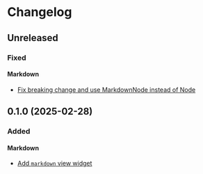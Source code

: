# Changelog

## Unreleased

### Fixed

#### Markdown

- [Fix breaking change and use MarkdownNode instead of Node](https://github.com/erikjuhani/basalt/commit/d86f7d788364475c4679c33c6cac6997858846e7)

## 0.1.0 (2025-02-28)

### Added

#### Markdown

- [Add `markdown` view widget](https://github.com/erikjuhani/basalt/commit/56953a0105d4df75aafa82670952e0fb0e096d7e)

